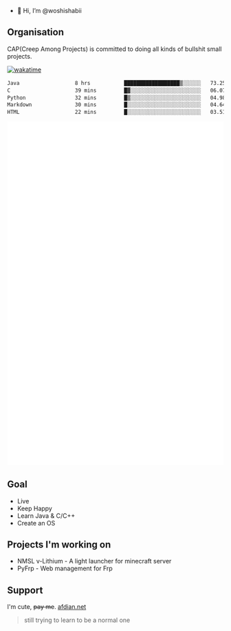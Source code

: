 - 👋 Hi, I’m @woshishabii

## Organisation

CAP(Creep Among Projects) is committed to doing all kinds of bullshit small projects.

[![wakatime](https://wakatime.com/badge/user/34d02784-acc1-4a16-82d7-33fdb53c4ed6.svg)](https://wakatime.com/@34d02784-acc1-4a16-82d7-33fdb53c4ed6)

<!--START_SECTION:waka-->

```txt
Java                  8 hrs           ██████████████████▒░░░░░░   73.25 %
C                     39 mins         █▓░░░░░░░░░░░░░░░░░░░░░░░   06.07 %
Python                32 mins         █▒░░░░░░░░░░░░░░░░░░░░░░░   04.98 %
Markdown              30 mins         █░░░░░░░░░░░░░░░░░░░░░░░░   04.64 %
HTML                  22 mins         █░░░░░░░░░░░░░░░░░░░░░░░░   03.51 %
```

<!--END_SECTION:waka-->

![card](https://github.com/woshishabii/netease-cloud-music-card/blob/main/card.svg)

## Goal
- Live
- Keep Happy
- Learn Java & C/C++
- Create an OS

## Projects I'm working on

- NMSL v-Lithium - A light launcher for minecraft server
- PyFrp - Web management for Frp


## Support
I'm cute, ~~pay me~~.
[afdian.net](https://afdian.net/a/woshishabi)

> still trying to learn to be a normal one

<!---
woshishabii/woshishabii is a ✨ special ✨ repository because its `README.md` (this file) appears on your GitHub profile.
You can click the Preview link to take a look at your changes.
--->
